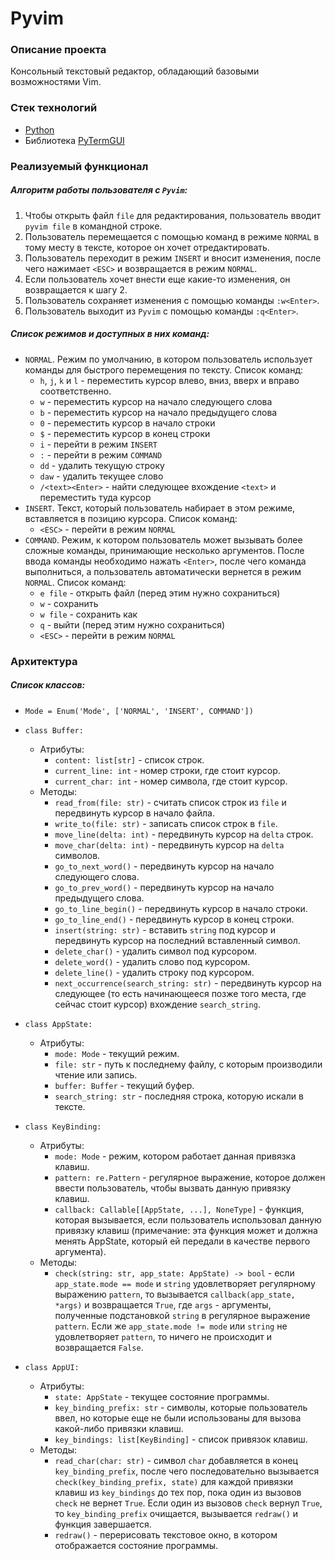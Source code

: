 # Pyvim

### Описание проекта
Консольный текстовый редактор, обладающий базовыми возможностями Vim.

### Стек технологий
* [Python](https://www.python.org/)
* Библиотека [PyTermGUI](https://github.com/bczsalba/pytermgui)

### Реализуемый функционал
##### Алгоритм работы пользователя с ```Pyvim```:
1. Чтобы открыть файл ```file``` для редактирования, пользователь вводит ```pyvim file``` в командной строке.
2. Пользователь перемещается c помощью команд в режиме ```NORMAL``` в тому месту в тексте, которое он хочет отредактировать.
3. Пользователь переходит в режим ```INSERT``` и вносит изменения, после чего нажимает ```<ESC>``` и возвращается в режим ```NORMAL```.
4. Если пользователь хочет внести еще какие-то изменения, он возвращается к шагу 2.
5. Пользователь сохраняет изменения с помощью команды ```:w<Enter>```.
6. Пользователь выходит из ```Pyvim```  с помощью команды ```:q<Enter>```.
##### Список режимов и доступных в них команд:
* ```NORMAL```. Режим по умолчанию, в котором пользователь использует команды для быстрого перемещения по тексту. Список команд:
  * ```h```, ```j```, ```k``` и ```l``` - переместить курсор влево, вниз, вверх и вправо соответственно.
  * ```w``` - переместить курсор на начало следующего слова
  * ```b``` - переместить курсор на начало предыдущего слова
  * ```0``` - переместить курсор в начало строки
  * ```$``` - переместить курсор в конец строки
  * ```i``` - перейти в режим ```INSERT```
  * ```:``` - перейти в режим ```COMMAND```
  * ```dd``` - удалить текущую строку
  * ```daw``` - удалить текущее слово
  * ```/<text><Enter>``` - найти следующее вхождение ```<text>``` и переместить туда курсор
* ```INSERT```. Текст, который пользователь набирает в этом режиме, вставляется в позицию курсора. Список команд:
  * ```<ESC>``` - перейти в режим ```NORMAL```
* ```COMMAND```. Режим, к котором пользователь может вызывать более сложные команды, принимающие несколько аргументов. После ввода команды необходимо нажать ```<Enter>```, после чего команда выполниться, а пользователь автоматически вернется в режим ```NORMAL```. Список команд:
  * ```e file``` - открыть файл (перед этим нужно сохраниться)
  * ```w``` - сохранить
  * ```w file``` - сохранить как
  * ```q``` - выйти (перед этим нужно сохраниться)
  * ```<ESC>``` - перейти в режим ```NORMAL```

### Архитектура
##### Список классов:

* ```Mode = Enum('Mode', ['NORMAL', 'INSERT', COMMAND'])```

* ```class Buffer:```
  * Атрибуты:
    * ```content: list[str]``` - список строк.
    * ```current_line: int``` - номер строки, где стоит курсор.
    * ```current_char: int``` - номер символа, где стоит курсор.
  * Методы:
    * ```read_from(file: str)``` - считать список строк из ```file``` и передвинуть курсор в начало файла.
    * ```write_to(file: str)``` - записать список строк в ```file```.
    * ```move_line(delta: int)``` - передвинуть курсор на ```delta``` строк.
    * ```move_char(delta: int)``` - передвинуть курсор на ```delta``` символов.
    * ```go_to_next_word()``` - передвинуть курсор на начало следующего слова.
    * ```go_to_prev_word()``` - передвинуть курсор на начало предыдущего слова.
    * ```go_to_line_begin()``` - передвинуть курсор в начало строки.
    * ```go_to_line_end()``` - передвинуть курсор в конец строки.
    * ```insert(string: str)``` - вставить ```string``` под курсор и передвинуть курсор на последний вставленный символ.
    * ```delete_char()``` - удалить символ под курсором.
    * ```delete_word()``` - удалить слово под курсором.
    * ```delete_line()``` - удалить строку под курсором.
    * ```next_occurrence(search_string: str)``` - передвинуть курсор на следующее (то есть начинающееся позже того места, где сейчас стоит курсор) вхождение ```search_string```.

* ```class AppState:```
  * Атрибуты:
    * ```mode: Mode``` - текущий режим.
    * ```file: str``` - путь к последнему файлу, с которым производили чтение или запись.
    * ```buffer: Buffer``` - текущий буфер.
    * ```search_string: str``` - последняя строка, которую искали в тексте.

* ```class KeyBinding:```
  * Атрибуты:
    * ```mode: Mode``` - режим, котором работает данная привязка клавиш.
    * ```pattern: re.Pattern``` - регулярное выражение, которое должен ввести пользователь, чтобы вызвать данную привязку клавиш.
    * ```callback: Callable[[AppState, ...], NoneType]``` - функция, которая вызывается, если пользователь использовал данную привязку клавиш (примечание: эта функция может и должна менять AppState, который ей передали в качестве первого аргумента).
  * Методы:
    * ```check(string: str, app_state: AppState) -> bool``` - если ```app_state.mode == mode``` и ```string``` удовлетворяет регулярному выражению ```pattern```, то вызывается ```callback(app_state, *args)``` и возвращается ```True```, где ```args``` - аргументы, полученные подстановкой ```string``` в регулярное выражение ```pattern```. Если же  ```app_state.mode != mode``` или ```string``` не удовлетворяет ```pattern```, то ничего не происходит и возвращается ```False```.

* ```class AppUI:```
  * Атрибуты:
    * ```state: AppState``` - текущее состояние программы.
    * ```key_binding_prefix: str``` - символы, которые пользователь ввел, но которые еще не были использованы для вызова какой-либо привязки клавиш.
    * ```key_bindings: list[KeyBinding]``` - список привязок клавиш.
  * Методы:
    * ```read_char(char: str)``` - символ ```char``` добавляется в конец ```key_binding_prefix```, после чего последовательно вызывается ```check(key_binding_prefix, state)``` для каждой привязки клавиш из ```key_bindings``` до тех пор, пока один из вызовов ```check``` не вернет ```True```. Если один из вызовов ```check``` вернул ```True```, то ```key_binding_prefix``` очищается, вызывается ```redraw()``` и функция завершается.
    * ```redraw()``` - перерисовать текстовое окно, в котором отображается состояние программы.

